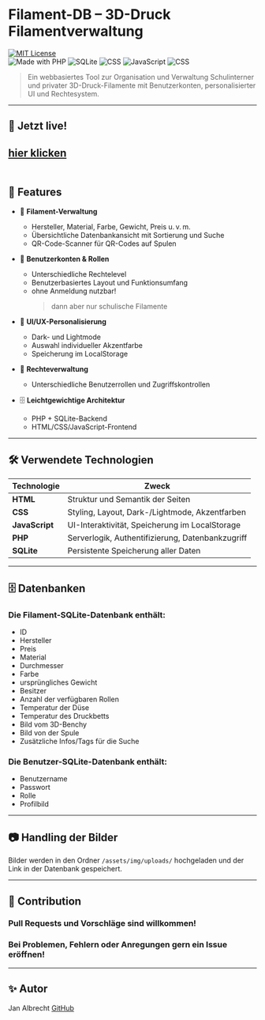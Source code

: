 # Filament-DB – 3D-Druck Filamentverwaltung

[![MIT License](https://img.shields.io/badge/license-MIT-green.svg)](LICENSE)<br>
![Made with PHP](https://img.shields.io/badge/PHP-8.x-blue)
![SQLite](https://img.shields.io/badge/Database-SQLite-lightgrey)
![CSS](https://img.shields.io/badge/Style-CSS-blueviolet)
![JavaScript](https://img.shields.io/badge/Frontend-JavaScript-yellow)
![CSS](https://img.shields.io/badge/Frontend-HTML-orange)

> Ein webbasiertes Tool zur Organisation und Verwaltung Schulinterner und privater 3D-Druck-Filamente mit Benutzerkonten, personalisierter UI und Rechtesystem.

---

## 🔗 Jetzt live!
[hier klicken](https://filament-db.free.nf/)
<br><br>
---

## 🚀 Features

- 🧵 **Filament-Verwaltung**
  - Hersteller, Material, Farbe, Gewicht, Preis u. v. m.
  - Übersichtliche Datenbankansicht mit Sortierung und Suche
  - QR-Code-Scanner für QR-Codes auf Spulen

- 👥 **Benutzerkonten & Rollen**
  - Unterschiedliche Rechtelevel
  - Benutzerbasiertes Layout und Funktionsumfang
  - ohne Anmeldung nutzbar!
    > dann aber nur schulische Filamente

- 🎨 **UI/UX-Personalisierung**
  - Dark- und Lightmode
  - Auswahl individueller Akzentfarbe
  - Speicherung im LocalStorage

- 🔐 **Rechteverwaltung**
  - Unterschiedliche Benutzerrollen und Zugriffskontrollen

- 🗄️ **Leichtgewichtige Architektur**
  - PHP + SQLite-Backend
  - HTML/CSS/JavaScript-Frontend

---

## 🛠️ Verwendete Technologien

| Technologie | Zweck                                           |
|-------------|-------------------------------------------------|
| **HTML**    | Struktur und Semantik der Seiten                |
| **CSS**     | Styling, Layout, Dark-/Lightmode, Akzentfarben  |
| **JavaScript** | UI-Interaktivität, Speicherung im LocalStorage |
| **PHP**     | Serverlogik, Authentifizierung, Datenbankzugriff |
| **SQLite**  | Persistente Speicherung aller Daten             |

---

## 🗄️ Datenbanken

### Die Filament-SQLite-Datenbank enthält:

  - ID
  - Hersteller
  - Preis
  - Material
  - Durchmesser
  - Farbe
  - ursprüngliches Gewicht
  - Besitzer
  - Anzahl der verfügbaren Rollen
  - Temperatur der Düse
  - Temperatur des Druckbetts
  - Bild vom 3D-Benchy
  - Bild von der Spule
  - Zusätzliche Infos/Tags für die Suche

### Die Benutzer-SQLite-Datenbank enthält:

  - Benutzername
  - Passwort
  - Rolle
  - Profilbild

---

## 📷 Handling der Bilder

Bilder werden in den Ordner ```/assets/img/uploads/``` hochgeladen und der Link in der Datenbank gespeichert.

---

## 🤝 Contribution
### Pull Requests und Vorschläge sind willkommen!
### Bei Problemen, Fehlern oder Anregungen gern ein Issue eröffnen!

---

## ✨ Autor
Jan Albrecht 
[GitHub](https://github.com/jan-albrecht05)
